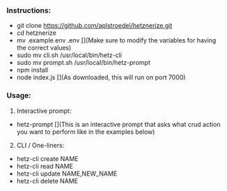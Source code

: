 ### Instructions:
- git clone https://github.com/aplstroedel/hetznerize.git
- cd hetznerize
- mv .example.env .env [](Make sure to modify the variables for having the correct values)
- sudo mv cli.sh /usr/local/bin/hetz-cli
- sudo mv prompt.sh /usr/local/bin/hetz-prompt
- npm install
- node index.js [](As downloaded, this will run on port 7000)

### Usage:
1. Interactive prompt:
- hetz-prompt [](This is an interactive prompt that asks what crud action you want to perform like in the examples below)

2. CLI / One-liners:
- hetz-cli create NAME
- hetz-cli read NAME
- hetz-cli update NAME,NEW_NAME
- hetz-cli delete NAME
